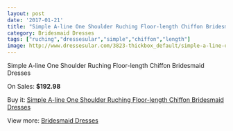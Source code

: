 ```yaml
---
layout: post
date: '2017-01-21'
title: "Simple A-line One Shoulder Ruching Floor-length Chiffon Bridesmaid Dresses"
category: Bridesmaid Dresses
tags: ["ruching","dressesular","simple","chiffon","length"]
image: http://www.dressesular.com/3823-thickbox_default/simple-a-line-one-shoulder-ruching-floor-length-chiffon-bridesmaid-dresses.jpg
---
```

Simple A-line One Shoulder Ruching Floor-length Chiffon Bridesmaid Dresses

On Sales: **$192.98**
<a href="https://www.dressesular.com/bridesmaid-dresses/1526-simple-a-line-one-shoulder-ruching-floor-length-chiffon-bridesmaid-dresses.html"><amp-img layout="responsive" width="600" height="600" src="//www.dressesular.com/3823-thickbox_default/simple-a-line-one-shoulder-ruching-floor-length-chiffon-bridesmaid-dresses.jpg" alt="Simple A-line One Shoulder Ruching Floor-length Chiffon Bridesmaid Dresses 0" /></a>

Buy it: [Simple A-line One Shoulder Ruching Floor-length Chiffon Bridesmaid Dresses](https://www.dressesular.com/bridesmaid-dresses/1526-simple-a-line-one-shoulder-ruching-floor-length-chiffon-bridesmaid-dresses.html "Simple A-line One Shoulder Ruching Floor-length Chiffon Bridesmaid Dresses")

View more: [Bridesmaid Dresses](https://www.dressesular.com/4-bridesmaid-dresses "Bridesmaid Dresses")